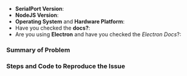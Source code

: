 <!--  HI! Welcome to opening an issue for node SerialPort. We're very happy to answer questions, give advise and take suggestions.

A few things first. Did you notice the README? We have lots of information about how to use SerialPort with electron, the raspberry pi, and other platforms. So if you need help with installation or runtime errors please see
https://github.com/EmergingTechnologyAdvisors/node-serialport#installation-special-cases

Secondly if you're having trouble with the API, did you check that you're looking at the right version of the docs? The API has changed over the years. The latest is in the readme. You can find links to all the versions there too.
https://github.com/EmergingTechnologyAdvisors/node-serialport#which-version-of-serialport-would-you-like-documentation-for

When in doubt it never hurts to ask!

Finally if you're opening an issue fill out the form below!

Thanks!
-->
- __SerialPort Version__:
- __NodeJS Version__:
- __Operating System__ and __Hardware Platform__:
- Have you checked the __docs?__:
- Are you using __Electron__ and have you checked the _Electron Docs_?:

### Summary of Problem

### Steps and Code to Reproduce the Issue
